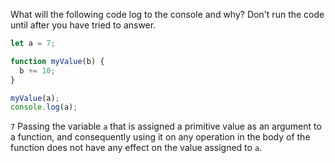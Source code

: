 What will the following code log to the console and why? Don't run the code until after you have tried to answer.
```js
let a = 7;

function myValue(b) {
  b += 10;
}

myValue(a);
console.log(a);
```

`7` Passing the variable `a` that is assigned a primitive value as an argument to a function, and consequently using it on any operation in the body of the function does not have any effect on the value assigned to `a`.